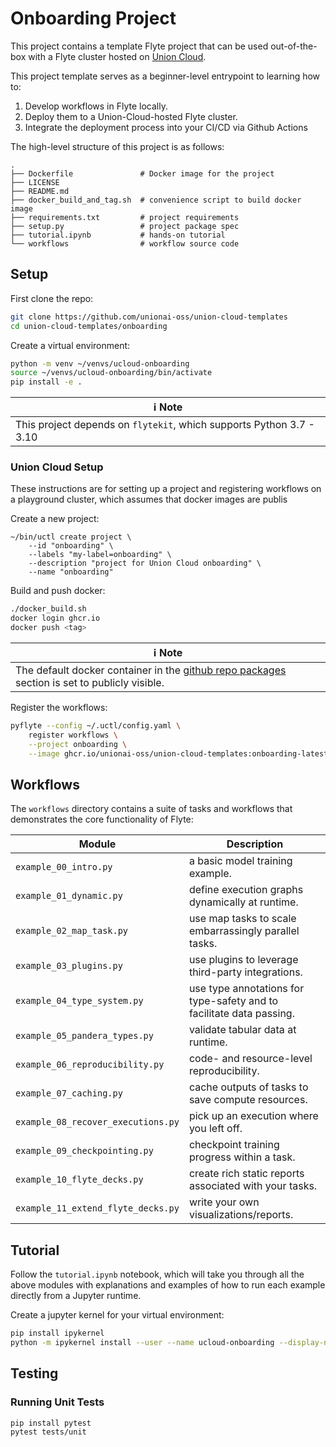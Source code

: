 # Onboarding Project

This project contains a template Flyte project that can be used out-of-the-box
with a Flyte cluster hosted on [Union Cloud](https://www.union.ai/cloud).

This project template serves as a beginner-level entrypoint to learning how
to:

1. Develop workflows in Flyte locally.
2. Deploy them to a Union-Cloud-hosted Flyte cluster.
3. Integrate the deployment process into your CI/CD via Github Actions

The high-level structure of this project is as follows:

```
.
├── Dockerfile               # Docker image for the project
├── LICENSE
├── README.md
├── docker_build_and_tag.sh  # convenience script to build docker image
├── requirements.txt         # project requirements
├── setup.py                 # project package spec
├── tutorial.ipynb           # hands-on tutorial
└── workflows                # workflow source code
```


## Setup

First clone the repo:

```bash
git clone https://github.com/unionai-oss/union-cloud-templates
cd union-cloud-templates/onboarding
```

Create a virtual environment:

```bash
python -m venv ~/venvs/ucloud-onboarding
source ~/venvs/ucloud-onboarding/bin/activate
pip install -e .
```

| ℹ️ **Note** |
|------|
| This project depends on `flytekit`, which supports Python 3.7 - 3.10 |


### Union Cloud Setup

These instructions are for setting up a project and registering workflows on
a playground cluster, which assumes that docker images are publis

Create a new project:

```
~/bin/uctl create project \
    --id "onboarding" \
    --labels "my-label=onboarding" \
    --description "project for Union Cloud onboarding" \
    --name "onboarding"
```

Build and push docker:

```bash
./docker_build.sh
docker login ghcr.io
docker push <tag>
```

| ℹ️ **Note** |
|------|
| The default docker container in the [github repo packages](https://github.com/unionai-oss/union-cloud-templates/pkgs/container/union-cloud-templates) section is set to publicly visible. |


Register the workflows:

```bash
pyflyte --config ~/.uctl/config.yaml \
    register workflows \
    --project onboarding \
    --image ghcr.io/unionai-oss/union-cloud-templates:onboarding-latest
```


## Workflows

The `workflows` directory contains a suite of tasks and workflows that
demonstrates the core functionality of Flyte:

| Module | Description |
|--------|-------------|
| `example_00_intro.py` | a basic model training example. |
| `example_01_dynamic.py` | define execution graphs dynamically at runtime. |
| `example_02_map_task.py` | use map tasks to scale embarrassingly parallel tasks. |
| `example_03_plugins.py` | use plugins to leverage third-party integrations. |
| `example_04_type_system.py` | use type annotations for type-safety and to facilitate data passing. |
| `example_05_pandera_types.py` | validate tabular data at runtime. |
| `example_06_reproducibility.py` | code- and resource-level reproducibility. |
| `example_07_caching.py` | cache outputs of tasks to save compute resources. |
| `example_08_recover_executions.py` | pick up an execution where you left off. |
| `example_09_checkpointing.py` | checkpoint training progress within a task. |
| `example_10_flyte_decks.py` | create rich static reports associated with your tasks. |
| `example_11_extend_flyte_decks.py` | write your own visualizations/reports. |

## Tutorial

Follow the `tutorial.ipynb` notebook, which will take you through all the above
modules with explanations and examples of how to run each example directly from
a Jupyter runtime.

Create a jupyter kernel for your virtual environment:

```bash
pip install ipykernel
python -m ipykernel install --user --name ucloud-onboarding --display-name ucloud-onboarding
```

## Testing

### Running Unit Tests

```bash
pip install pytest
pytest tests/unit
```
